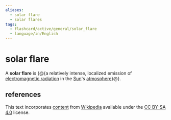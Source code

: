 ```yaml
---
aliases:
  - solar flare
  - solar flares
tags:
  - flashcard/active/general/solar_flare
  - language/in/English
---
```


# solar flare

A __solar flare__ is {@{a relatively intense, localized emission of [electromagnetic radiation](electromagnetic%20radiation.md) in the [Sun](Sun.md)'s [atmosphere](stellar%20atmosphere.md)}@}. <!--SR:!2025-02-21,156,310-->

## references

This text incorporates [content](https://en.wikipedia.org/wiki/solar_flare) from [Wikipedia](Wikipedia.md) available under the [CC BY-SA 4.0](https://creativecommons.org/licenses/by-sa/4.0/) license.
